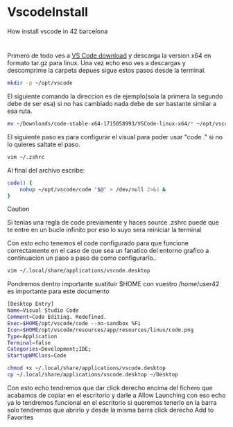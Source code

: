 # VscodeInstall
How install vscode in 42 barcelona
#
Primero de todo ves a [VS Code download](https://code.visualstudio.com/Download) y descarga la version x64 en formato tar.gz para linux.
Una vez echo eso ves a descargas y descomprime la carpeta depues sigue estos pasos desde la terminal.

```bash
mkdir -p ~/opt/vscode
```
El siguiente comando la direccion es de ejemplo(sola la primera la segundo debe de ser esa) si no has cambiado nada debe de ser bastante similar a esa ruta.
```bash
mv ~/Downloads/code-stable-x64-1715058993/VSCode-linux-x64/* ~/opt/vscode
```

El siguiente paso es para configurar el visual para poder usar "code ." si no lo quieres saltate el paso.
```bash
vim ~/.zshrc
```
Al final del archivo escribe:
```bash
code() {
    nohup ~/opt/vscode/code "$@" > /dev/null 2>&1 &
}
```
> [!CAUTION]
> Si tenias una regla de code previamente y haces source .zshrc puede que te entre en un bucle infinito por eso lo suyo sera reiniciar la terminal

Con esto echo tenemos el code configurado para que funcione correctamente en el caso de que sea un fanatico del entorno grafico a continuacion un paso a paso de como configurarlo..

```bash
vim ~/.local/share/applications/vscode.desktop
```
Pondremos dentro importante sustituir $HOME con vuestro /home/user42 es importante para este documento
```bash
[Desktop Entry]
Name=Visual Studio Code
Comment=Code Editing. Redefined.
Exec=$HOME/opt/vscode/code --no-sandbox %Fi
Icon=$HOME/opt/vscode/resources/app/resources/linux/code.png
Type=Application
Terminal=false
Categories=Development;IDE;
StartupWMClass=Code
```
```bash
chmod +x ~/.local/share/applications/vscode.desktop
cp ~/.local/share/applications/vscode.desktop ~/Desktop
```
Con esto echo tendremos que dar click derecho encima del fichero que acabamos de copiar en el escritorio y darle a Allow Launching con eso echo ya  lo tendremos funcional en el escritorio si queremos tenerlo en la barra solo tendremos que abrirlo y desde la misma barra click derecho Add to Favorites 
